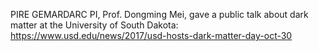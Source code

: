 PIRE GEMARDARC PI, Prof. Dongming Mei, gave a public talk about dark matter at the University of South Dakota: <https://www.usd.edu/news/2017/usd-hosts-dark-matter-day-oct-30>
